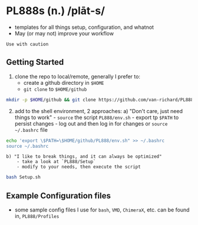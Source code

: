# PL888s (n.) /plāt-s/ 

- templates for all things setup, configuration, and whatnot
- May (or may not) improve your workflow

```{warning}
Use with caution
```

## Getting Started

1. clone the repo to local/remote, generally I prefer to:
    - create a github directory in `$HOME`
    - `git clone` to `$HOME/github`

```bash
mkdir -p $HOME/github && git clone https://github.com/van-richard/PL888.git $HOME/github
```

2. add to the shell environment, 2 approaches:
    a) "Don't care, just need things to work"
        - `source` the script `PL888/env.sh`
        - export tp `$PATH` to persist changes 
        - log out and then log in for changes or `source ~/.bashrc` file

```bash
echo 'export \$PATH=\$HOME/github/PL888/env.sh" >> ~/.bashrc
source ~/.bashrc
```

    b) "I like to break things, and it can always be optimized"
        - take a look at `PL888/Setup`
        - modify to your needs, then execute the script

```bash
bash Setup.sh
```

## Example Configuration files

- some sample config files I use for `bash`, `VMD`, `ChimeraX`, etc. can be found in, `PL888/Profiles`

##



